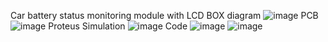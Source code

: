 Car battery status monitoring module with LCD
BOX diagram
![image](https://user-images.githubusercontent.com/113337736/209636451-e12c6e89-6e4a-4d40-aedf-6022a67c318d.png)
PCB
![image](https://user-images.githubusercontent.com/113337736/209636557-da257382-d1a0-459a-a500-b5ee45ecfebb.png)
Proteus Simulation
![image](https://user-images.githubusercontent.com/113337736/209636759-1361c709-0238-4875-a8d1-4a5a32f75970.png)
Code
![image](https://user-images.githubusercontent.com/113337736/209637129-39104528-2ddf-42df-89cd-c4b85d2ed2e6.png)
![image](https://user-images.githubusercontent.com/113337736/209637166-d60ee5cd-f634-4aa3-aa3d-15bc676b6c7e.png)

